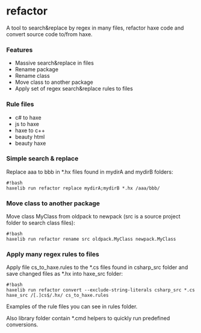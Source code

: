 # refactor #

A tool to search&replace by regex in many files, refactor haxe code and convert source code to/from haxe.

### Features ###

* Massive search&replace in files
* Rename package
* Rename class
* Move class to another package
* Apply set of regex search&replace rules to files

### Rule files ###

* c# to haxe
* js to haxe
* haxe to c++
* beauty html
* beauty haxe

### Simple search & replace ###
Replace aaa to bbb in *.hx files found in mydirA and mydirB folders:
```
#!bash
haxelib run refactor replace mydirA;mydirB *.hx /aaa/bbb/
```
### Move class to another package ###
Move class MyClass from oldpack to newpack (src is a source project folder to search class files):
```
#!bash
haxelib run refactor rename src oldpack.MyClass newpack.MyClass
```
### Apply many regex rules to files ###
Apply file cs_to_haxe.rules to the \*.cs files found in csharp_src folder and save changed files as \*.hx into haxe_src folder:
```
#!bash
haxelib run refactor convert --exclude-string-literals csharp_src *.cs haxe_src /[.]cs$/.hx/ cs_to_haxe.rules
```
Examples of the rule files you can see in rules folder.

Also library folder contain *.cmd helpers to quickly run predefined conversions.